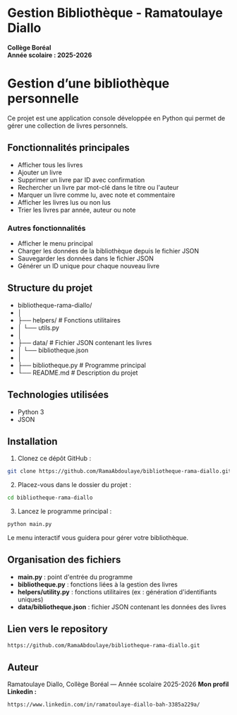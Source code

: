 # Gestion Bibliothèque - Ramatoulaye Diallo

**Collège Boréal**  
**Année scolaire : 2025-2026**

# Gestion d’une bibliothèque personnelle 

Ce projet est une application console développée en Python qui permet de gérer une collection de livres personnels.

## Fonctionnalités principales

- Afficher tous les livres
- Ajouter un livre
- Supprimer un livre par ID avec confirmation
- Rechercher un livre par mot-clé dans le titre ou l'auteur
- Marquer un livre comme lu, avec note et commentaire
- Afficher les livres lus ou non lus
- Trier les livres par année, auteur ou note

### Autres fonctionnalités

- Afficher le menu principal 
- Charger les données de la bibliothèque depuis le fichier JSON
- Sauvegarder les données dans le fichier JSON
- Générer un ID unique pour chaque nouveau livre

## Structure du projet

* bibliotheque-rama-diallo/
* │
* ├── helpers/ # Fonctions utilitaires
* │ └── utils.py
* │
* ├── data/ # Fichier JSON contenant les livres
* │ └── bibliotheque.json
* │
* ├── bibliotheque.py # Programme principal
* └── README.md # Description du projet
## Technologies utilisées

- Python 3
- JSON

## Installation 

1. Clonez ce dépôt GitHub :

```bash
git clone https://github.com/RamaAbdoulaye/bibliotheque-rama-diallo.git
```

2. Placez-vous dans le dossier du projet : 
```bash
cd bibliotheque-rama-diallo
```
3. Lancez le programme principal :
```bash
python main.py
```
Le menu interactif vous guidera pour gérer votre bibliothèque.

## Organisation des fichiers
- **main.py** : point d'entrée du programme
- **bibliotheque.py** : fonctions liées à la gestion des livres
- **helpers/utility.py** : fonctions utilitaires (ex : génération d'identifiants uniques)
- **data/bibliotheque.json** : fichier JSON contenant les données des livres

## Lien vers le repository
```bash
https://github.com/RamaAbdoulaye/bibliotheque-rama-diallo.git
```

## Auteur
Ramatoulaye Diallo, 
Collège Boréal — Année scolaire 2025-2026
**Mon profil Linkedin :**
```bash
https://www.linkedin.com/in/ramatoulaye-diallo-bah-3385a229a/
```